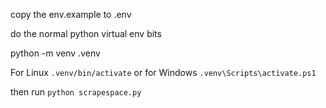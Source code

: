 copy the env.example to .env

do the normal python virtual env bits

python -m venv .venv

For Linux
`.venv/bin/activate`
or for Windows
`.venv\Scripts\activate.ps1`

then run `python scrapespace.py`
